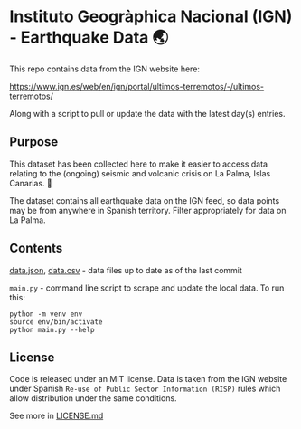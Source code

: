 # Instituto Geogràphica Nacional (IGN) - Earthquake Data 🌏

This repo contains data from the IGN website here:

https://www.ign.es/web/en/ign/portal/ultimos-terremotos/-/ultimos-terremotos/

Along with a script to pull or update the data with the latest day(s) entries.

## Purpose

This dataset has been collected here to make it easier to access data relating to the (ongoing) seismic and volcanic crisis on La Palma, Islas Canarias. 🌋

The dataset contains all earthquake data on the IGN feed, so data points may be from anywhere in Spanish territory. Filter appropriately for data on La Palma.

## Contents

[data.json](data.json), [data.csv](data.csv) - data files up to date as of the last commit

`main.py` - command line script to scrape and update the local data. To run this:

```
python -m venv env
source env/bin/activate
python main.py --help
```

## License

Code is released under an MIT license. Data is taken from the IGN website under Spanish `Re-use of Public Sector Information (RISP)` rules which allow distribution under the same conditions.

See more in [LICENSE.md](LICENSE.md)
